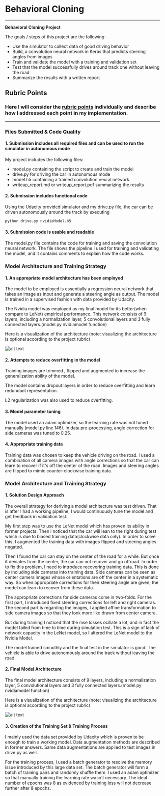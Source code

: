 # **Behavioral Cloning** 
---

**Behavioral Cloning Project**

The goals / steps of this project are the following:
* Use the simulator to collect data of good driving behavior
* Build, a convolution neural network in Keras that predicts steering angles from images
* Train and validate the model with a training and validation set
* Test that the model successfully drives around track one without leaving the road
* Summarize the results with a written report


[//]: # (Image References)
[image1]: ./examples/nvidia_network.png "Model Visualization"

## Rubric Points
### Here I will consider the [rubric points](https://review.udacity.com/#!/rubrics/432/view) individually and describe how I addressed each point in my implementation.  

---
### Files Submitted & Code Quality

#### 1. Submission includes all required files and can be used to run the simulator in autonomous mode

My project includes the following files:
* model.py containing the script to create and train the model
* drive.py for driving the car in autonomous mode
* model.h5 containing a trained convolution neural network 
* writeup_report.md or writeup_report.pdf summarizing the results

#### 2. Submission includes functional code
Using the Udacity provided simulator and my drive.py file, the car can be driven autonomously around the track by executing 
```sh
python drive.py nvidiaModel.h5
```

#### 3. Submission code is usable and readable

The model.py file contains the code for training and saving the convolution neural network. The file shows the pipeline I used for training and validating the model, and it contains comments to explain how the code works.

### Model Architecture and Training Strategy

#### 1. An appropriate model architecture has been employed
The model to be employed is essentially a regression neural network that takes an image as input and generate a steering angle as output. The model is trained in a supervised fashion with data provided by Udacity.

The Nvidia model was employed as my final model for its better(when compare to LeNet) empirical performance. This network consists of 9 layers, including a normalization layer, 5 convolutional layers and 3 fully connected layers.(model.py nvidiamodel function)

Here is a visualization of the architecture (note: visualizing the architecture is optional according to the project rubric)

![alt text][image1]

#### 2. Attempts to reduce overfitting in the model
Training images are trimmed , flipped and augmented to increase the generalization ability of the model.

The model contains dropout layers in order to reduce overfitting and learn redundant representation. 

L2 regularization was also used to reduce overfitting.

#### 3. Model parameter tuning

The model used an adam optimizer, so the learning rate was not tuned manually (model.py line 146). In data pre-processing, angle correction for side cameras was tuned to 0.25.

#### 4. Appropriate training data

Training data was chosen to keep the vehicle driving on the road. I used a combination of all camera images with angle corrections so that the car can learn to recover if it's off the center of the road. Images and steering angles are flipped to mimic counter-clockwise training data.

### Model Architecture and Training Strategy

#### 1. Solution Design Approach

The overall strategy for deriving a model architecture was test driven. That is after I had a working pipeline, I would continuously tune the model and get feedback in validation test.

My first step was to use the LeNet model which has proven its ability in former projects. Then I noticed that the car will lean to the right during test which is due to biased training data(clockwise data only). In order to solve this, I augmented the training data with images flipped and steering angles negated.

Then I found the car can stay on the center of the road for a while. But once it deviates from the center, the car can not recover and go offroad. In order to fix this problem, I need to introduce recovering training data. This is done by including side cameras into training data. Side cameras can be seen as center camera images whose orientations are off the center in a systematic way. So when appropriate corrections for their steering angle are given, the model can learn to recover from these data.

The appropriate corrections for side cameras come in two-folds. For the first part, I introduced fixed steering corrections for left and right cameras. The second part is regarding the images, I applied affine transformation to side camera images so that they look more like drawn from center camera.

But during training I noticed that the mse losses ocillate a lot, and in fact the model failed from time to time during simulation test. This is a sign of lack of network capacity in the LeNet model, so I altered the LeNet model to the Nvidia Model. 

The model trained smoothly and the final test in the simulator is good. The vehicle is able to drive autonomously around the track without leaving the road.

#### 2. Final Model Architecture

The final model architecture consists of 9 layers, including a normalization layer, 5 convolutional layers and 3 fully connected layers.(model.py nvidiamodel function)

Here is a visualization of the architecture (note: visualizing the architecture is optional according to the project rubric)

![alt text][image1]

#### 3. Creation of the Training Set & Training Process

I mainly used the data set provided by Udacity which is proven to be enough to train a working model. Data augmentation methods are described in former answers. Same data augmentations are applied to test images in drive.py as well.

For the training process, I used a batch generator to resolve the memory issue introduced by this large data set. The batch generator will form a batch of training pairs and  randomly shuffle them. I used an adam optimizer so that manually training the learning rate wasn't necessary. The ideal number of epochs was 8 as evidenced by training loss will not decrease further after 8 epochs. 


